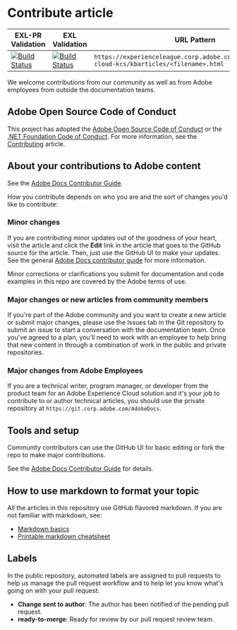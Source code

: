 # Contribute article

| EXL-PR Validation | EXL Validation | URL Pattern | Help |
|--- |--- |--- |--- |
| [![Build Status](https://docs.ci.corp.adobe.com/job/experience-cloud-kcs.en_exl/badge/icon)](https://docs.ci.corp.adobe.com/job/experience-cloud-kcs.en_exl/lastBuild) | [![Build Status](https://docs.ci.corp.adobe.com/job/experience-cloud-kcs.en_stage/badge/icon)](https://docs.ci.corp.adobe.com/job/experience-cloud-kcs.en_stage/lastBuild) |  `https://experienceleague.corp.adobe.com/docs/experience-cloud-kcs/kbarticles/<filename>.html` | [Authoring Guide](https://experienceleague.adobe.com/docs/authoring-guide-exl/using/home.html?lang=en) |


<!--
|[Output Prod](https://docs.adobe.com/content/help/en/document-cloud-learn/tutorials/overview.html)|[Output Stg](https://docs-stg.corp.adobe.com/content/help/en/document-cloud-learn/tutorials/overview.html)|
-->

We welcome contributions from our community as well as from Adobe employees from outside the documentation teams. 

## Adobe Open Source Code of Conduct

This project has adopted the [Adobe Open Source Code of Conduct](code-of-conduct.md) or the [.NET Foundation Code of Conduct](https://dotnetfoundation.org/code-of-conduct). For more information, see the [Contributing](contributing.md) article.

## About your contributions to Adobe content

See the [Adobe Docs Contributor Guide](https://docs.adobe.com/content/help/en/contributor/contributor-guide/introduction.html). 

How you contribute depends on who you are and the sort of changes you'd like to contribute:

### Minor changes

If you are contributing minor updates out of the goodness of your heart, visit the article and click the **Edit** link in the article that goes to the GitHub source for the article. Then, just use the GitHub UI to make your updates. See the general [Adobe Docs contributor guide](https://docs.adobe.com/content/help/en/contributor/contributor-guide/introduction.html) for more information.

Minor corrections or clarifications you submit for documentation and code examples in this repo are covered by the Adobe terms of use.

### Major changes or new articles from community members

If you're part of the Adobe community and you want to create a new article or submit major changes, please use the Issues tab in the Git repository to submit an issue to start a conversation with the documentation team. Once you've agreed to a plan, you'll need to work with an employee to help bring that new content in through a combination of work in the public and private repositories.

<!--
If you submit a pull request with significant changes to documentation and code examples, you'll see a message in the pull request asking you to submit an online contribution license agreement (CLA). We need you to complete the online form before we can review your pull request.
-->

### Major changes from Adobe Employees

If you are a technical writer, program manager, or developer from the product team for an Adobe Experience Cloud solution and it's your job to contribute to or author technical articles, you should use the private repository at `https://git.corp.adobe.com/AdobeDocs`. 

<!--Employees from other parts of the Adobe world should use the public repo for minor updates.-->

## Tools and setup

Community contributors can use the GitHub UI for basic editing or fork the repo to make major contributions.

See the [Adobe Docs Contributor Guide](https://docs.adobe.com/content/help/en/contributor/contributor-guide/introduction.html) for details.

## How to use markdown to format your topic

All the articles in this repository use GitHub flavored markdown. If you are not familiar with markdown, see:

* [Markdown basics](https://help.github.com/articles/getting-started-with-writing-and-formatting-on-github/)
* [Printable markdown cheatsheet](https://guides.github.com/pdfs/markdown-cheatsheet-online.pdf)

## Labels

In the public repository, automated labels are assigned to pull requests to help us manage the pull request workflow and to help let you know what's going on with your pull request:

* **Change sent to author**: The author has been notified of the pending pull request.
* **ready-to-merge**: Ready for review by our pull request review team.
